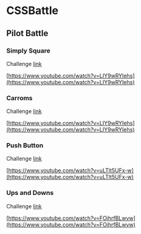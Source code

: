 # CSSBattle

## Pilot Battle

### Simply Square

Challenge [link](https://cssbattle.dev/play/1)

[https://www.youtube.com/watch?v=LIY9wRYIehs](https://www.youtube.com/watch?v=LIY9wRYIehs)

### Carroms

Challenge [link](https://cssbattle.dev/play/2)

[https://www.youtube.com/watch?v=LIY9wRYIehs](https://www.youtube.com/watch?v=LIY9wRYIehs)

### Push Button

Challenge [link](https://cssbattle.dev/play/3)

[https://www.youtube.com/watch?v=uLTlt5UFx-w](https://www.youtube.com/watch?v=uLTlt5UFx-w)

### Ups and Downs

Challenge [link](https://cssbattle.dev/play/4)

[https://www.youtube.com/watch?v=FOihrfBLwvw](https://www.youtube.com/watch?v=FOihrfBLwvw)
